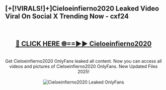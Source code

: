 <h2>[+[!VIRALS!]+]Cieloeinfierno2020 Leaked Video Viral On Social X Trending Now - cxf24</h2>
<br>
<div align="center">
<h2><a href="https://libra.edu.pl?Cieloeinfierno2020" rel="nofollow">🔴 CLICK HERE 🌐==►► Cieloeinfierno2020</a></h2>
<br>
Get Cieloeinfierno2020 OnlyFans leaked all content. Now you can access all videos and pictures of Cieloeinfierno2020 OnlyFans. New Updated Files 2025!
<br>
<br>
<a href="https://libra.edu.pl?Cieloeinfierno2020" rel="nofollow" data-target="animated-image.originalLink"><img src="https://i.ibb.co.com/WyWwxjT/player-gif2.gif" alt="Cieloeinfierno2020 Leaked OnlyFans" style="max-width: 100%; display: inline-block;" data-target="animated-image.originalImage"></a>
</div>
<br>